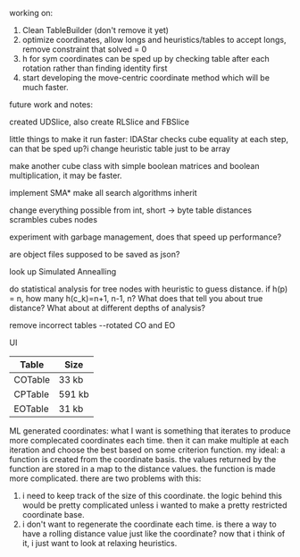 working on:
1. Clean TableBuilder (don't remove it yet)
2. optimize coordinates, allow longs and heuristics/tables to accept longs, remove constraint that solved = 0
3. h for sym coordinates can be sped up by checking table after each rotation rather than finding identity first
4. start developing the move-centric coordinate method which will be much faster.


future work and notes:

created UDSlice, also create RLSlice and FBSlice

little things to make it run faster:
	IDAStar checks cube equality at each step, can that be sped up?i
	change heuristic table just to be array

make another cube class with simple boolean matrices 
and boolean multiplication, it may be faster.

implement SMA*
	make all search algorithms inherit

change everything possible from int, short -> byte
	table distances
	scrambles
	cubes
	nodes

experiment with garbage management, does that speed up performance?

are object files supposed to be saved as json?

look up Simulated Annealling

do statistical analysis for tree nodes with heuristic to guess distance. if h(p) = n, how many h(c_k)=n+1, n-1, n? What does that tell you about true distance? What about at different depths of analysis?

remove incorrect tables --rotated CO and EO

UI


| Table | Size |
|---|---|
| COTable | 33 kb |
| CPTable | 591 kb |
| EOTable | 31 kb |


ML generated coordinates:
what I want is something that iterates to produce more complecated coordinates each time. then it can make multiple at each iteration and choose the best based on some criterion function.
my ideal: a function is created from the coordinate basis. the values returned by the function are stored in a map to the distance values. the function is made more complicated. there are two problems with this:
1. i need to keep track of the size of this coordinate. the logic behind this would be pretty complicated unless i wanted to make a pretty restricted coordinate base.
2. i don't want to regenerate the coordinate each time. is there a way to have a rolling distance value just like the coordinate? now that i think of it, i just want to look at relaxing heuristics.
